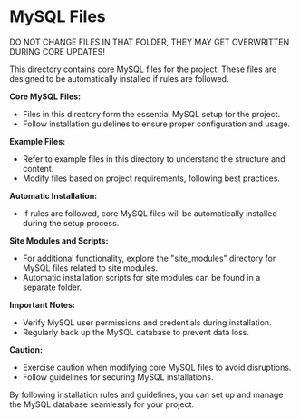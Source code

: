 # MySQL Files

DO NOT CHANGE FILES IN THAT FOLDER, THEY MAY GET OVERWRITTEN DURING CORE UPDATES!

This directory contains core MySQL files for the project. These files are designed to be automatically installed if rules are followed.

**Core MySQL Files:**
- Files in this directory form the essential MySQL setup for the project.
- Follow installation guidelines to ensure proper configuration and usage.

**Example Files:**
- Refer to example files in this directory to understand the structure and content.
- Modify files based on project requirements, following best practices.

**Automatic Installation:**
- If rules are followed, core MySQL files will be automatically installed during the setup process.

**Site Modules and Scripts:**
- For additional functionality, explore the "site_modules" directory for MySQL files related to site modules.
- Automatic installation scripts for site modules can be found in a separate folder.

**Important Notes:**
- Verify MySQL user permissions and credentials during installation.
- Regularly back up the MySQL database to prevent data loss.

**Caution:**
- Exercise caution when modifying core MySQL files to avoid disruptions.
- Follow guidelines for securing MySQL installations.

By following installation rules and guidelines, you can set up and manage the MySQL database seamlessly for your project.
